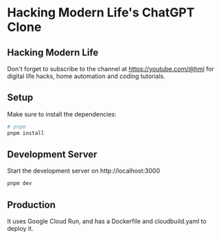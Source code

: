 # Hacking Modern Life's ChatGPT Clone

## Hacking Modern Life

Don't forget to subscribe to the channel at https://youtube.com/@hml for digital life hacks, home automation and coding tutorials.

## Setup

Make sure to install the dependencies:

```bash
# pnpm
pnpm install
```

## Development Server

Start the development server on http://localhost:3000

```bash
pnpm dev
```

## Production

It uses Google Cloud Run, and has a Dockerfile and cloudbuild.yaml to deploy it.
